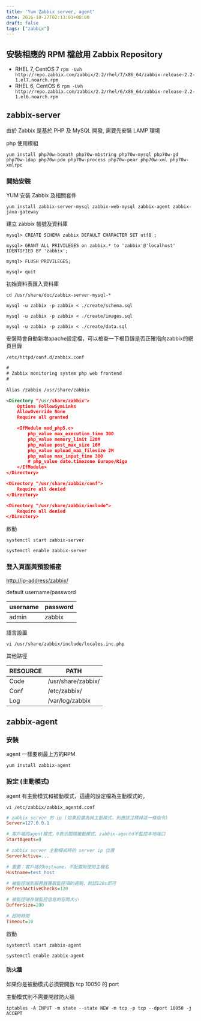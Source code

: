 ```yaml
---
title: 'Yum Zabbix server, agent'
date: 2016-10-27T02:13:01+08:00
draft: false
tags: ["zabbix"]
---
```


## 安裝相應的 RPM 檔啟用 Zabbix Repository

* RHEL 7, CentOS 7
  `rpm -Uvh http://repo.zabbix.com/zabbix/2.2/rhel/7/x86_64/zabbix-release-2.2-1.el7.noarch.rpm`
* RHEL 6, CentOS 6
  `rpm -Uvh http://repo.zabbix.com/zabbix/2.2/rhel/6/x86_64/zabbix-release-2.2-1.el6.noarch.rpm`

## zabbix-server

由於 Zabbix 是基於 PHP 及 MySQL 開發, 需要先安裝 LAMP 環境

php 使用模組

`yum install php70w-bcmath php70w-mbstring php70w-mysql php70w-gd php70w-ldap php70w-pdo php70w-process php70w-pear php70w-xml php70w-xmlrpc`

### 開始安裝

YUM 安裝 Zabbix 及相關套件

`yum install zabbix-server-mysql zabbix-web-mysql zabbix-agent zabbix-java-gateway`

建立 zabbix 帳號及資料庫

`mysql> CREATE SCHEMA zabbix DEFAULT CHARACTER SET utf8 ;`

`mysql> GRANT ALL PRIVILEGES on zabbix.* to 'zabbix'@'localhost' IDENTIFIED BY 'zabbix';`

`mysql> FLUSH PRIVILEGES;`

`mysql> quit`
  
初始資料表匯入資料庫

`cd /usr/share/doc/zabbix-server-mysql-*`

`mysql -u zabbix -p zabbix < ./create/schema.sql`

`mysql -u zabbix -p zabbix < ./create/images.sql`

`mysql -u zabbix -p zabbix < ./create/data.sql`

安裝時會自動新增apache設定檔，可以檢查一下根目錄是否正確指向zabbix的網頁目錄

`/etc/httpd/conf.d/zabbix.conf`

```xml
#
# Zabbix monitoring system php web frontend
#

Alias /zabbix /usr/share/zabbix

<Directory "/usr/share/zabbix">
    Options FollowSymLinks
    AllowOverride None
    Require all granted

    <IfModule mod_php5.c>
        php_value max_execution_time 300
        php_value memory_limit 128M
        php_value post_max_size 16M
        php_value upload_max_filesize 2M
        php_value max_input_time 300
        # php_value date.timezone Europe/Riga
    </IfModule>
</Directory>

<Directory "/usr/share/zabbix/conf">
    Require all denied
</Directory>

<Directory "/usr/share/zabbix/include">
    Require all denied
</Directory>
```

啟動

`systemctl start zabbix-server`

`systemctl enable zabbix-server`

### 登入頁面與預設帳密

[http://ip-address/zabbix/](http://ip-address/zabbix/)

default username/password

| username | password |
|---|---|
| admin| zabbix |

語言設置

`vi /usr/share/zabbix/include/locales.inc.php`

其他路徑

|RESOURCE|PATH|
|---|---|
|Code|/usr/share/zabbix/|
|Conf | /etc/zabbix/ |
|Log| /var/log/zabbix |

## zabbix-agent

### 安裝

agent 一樣要刷最上方的RPM

`yum install zabbix-agent`

### 設定 (主動模式)

agent 有主動模式和被動模式，這邊的設定檔為主動模式的。

`vi /etc/zabbix/zabbix_agentd.conf`
  
```ini
# zabbix server 的 ip (如果設置為純主動模式，則應該注釋掉這一條指令)
Server=127.0.0.1

# 客戶端的agent模式，0表示關閉被動模式、zabbix-agentd不監控本地端口
StartAgents=0

# zabbix server 主動模式時的 server ip 位置
ServerActive=...

# 重要：客戶端的hostname，不配置則使用主機名
Hostname=test_host

# 被監控端到服務器獲取監控項的週期，默認120s即可
RefreshActiveChecks=120

# 被監控端存儲監控信息的空間大小
BufferSize=200

# 超時時間
Timeout=10
```

啟動

`systemctl start zabbix-agent`

`systemctl enable zabbix-agent`

#### 防火牆

如果你是被動模式必須要開啟 tcp 10050 的 port

主動模式則不需要開啟防火牆

`iptables -A INPUT -m state --state NEW -m tcp -p tcp --dport 10050 -j ACCEPT`

